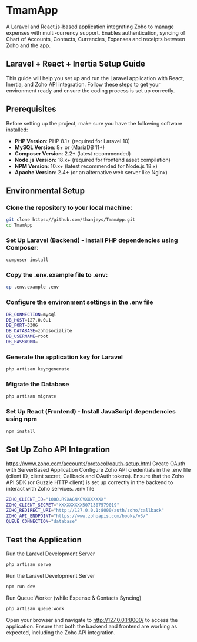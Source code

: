 # TmamApp
 A Laravel and React.js-based application integrating Zoho to manage expenses with multi-currency support. Enables authentication, syncing of Chart of Accounts, Contacts, Currencies, Expenses and receipts between Zoho and the app.

 ## Laravel + React + Inertia Setup Guide
 This guide will help you set up and run the Laravel application with React, Inertia, and Zoho API integration. Follow these steps to get your environment ready and ensure the coding process is set up correctly.

## Prerequisites

Before setting up the project, make sure you have the following software installed:

- **PHP Version**: PHP 8.1+ (required for Laravel 10)
- **MySQL Version**: 8+ or (MariaDB 11+)
- **Composer Version**: 2.2+ (latest recommended)
- **Node.js Version**: 18.x+ (required for frontend asset compilation)
- **NPM Version**: 10.x+ (latest recommended for Node.js 18.x)
- **Apache Version**: 2.4+ (or an alternative web server like Nginx)

## Environmental Setup
### Clone the repository to your local machine:
```bash
git clone https://github.com/thanjeys/TmamApp.git
cd TmamApp
```
### Set Up Laravel (Backend) - Install PHP dependencies using Composer:
```bash
composer install
```
### Copy the .env.example file to .env:
```bash
cp .env.example .env
```
### Configure the environment settings in the .env file
```bash
DB_CONNECTION=mysql
DB_HOST=127.0.0.1
DB_PORT=3306
DB_DATABASE=zohosocialite
DB_USERNAME=root
DB_PASSWORD=
```
### Generate the application key for Laravel
```bash
php artisan key:generate
```
### Migrate the Database
```bash
php artisan migrate
```
### Set Up React (Frontend) - Install JavaScript dependencies using npm
```bash
npm install
```
## Set Up Zoho API Integration
https://www.zoho.com/accounts/protocol/oauth-setup.html
Create OAuth with ServerBased Application
Configure Zoho API credentials in the .env file (client ID, client secret, Callback and OAuth tokens).
Ensure that the Zoho API SDK (or Guzzle HTTP client) is set up correctly in the backend to interact with Zoho services.
.env file
```bash
ZOHO_CLIENT_ID="1000.R9XAGNKGVXXXXXXX"
ZOHO_CLIENT_SECRET="XXXXXXXXX5071307579019"
ZOHO_REDIRECT_URI="http://127.0.0.1:8000/auth/zoho/callback"
ZOHO_API_ENDPOINT="https://www.zohoapis.com/books/v3/"
QUEUE_CONNECTION="database"
```
## Test the Application
Run the Laravel Development Server
```bash
php artisan serve
```
Run the Laravel Development Server
```bash
npm run dev
```
Run Queue Worker (while Expense & Contacts Syncing)
```bash
php artisan queue:work
```

Open your browser and navigate to http://127.0.0.1:8000/ to access the application.
Ensure that both the backend and frontend are working as expected, including the Zoho API integration.
 

